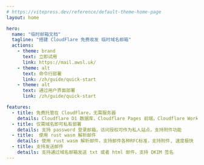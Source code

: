 ```yaml
---
# https://vitepress.dev/reference/default-theme-home-page
layout: home

hero:
  name: "临时邮箱文档"
  tagline: "搭建 CloudFlare 免费收发 临时域名邮箱"
  actions:
    - theme: brand
      text: 立即试用
      link: https://mail.awsl.uk/
    - theme: alt
      text: 命令行部署
      link: /zh/guide/quick-start
    - theme: alt
      text: 通过用户界面部署
      link: /zh/guide/quick-start

features:
  - title: 免费托管在 CloudFlare，无需服务器
    details: Cloudflare D1 数据库，Cloudflare Pages 前端，Cloudflare Workers 后端， Cloudflare Email Routing
  - title: 仅需域名即可私有部署
    details: 支持 password 登录邮箱，访问授权可作为私人站点，支持附件功能
  - title:  使用 rust wasm 解析邮件
    details: 使用 rust wasm 解析邮件，支持邮件各种RFC标准，支持附件, 速度极快
  - title: 支持发送邮件
    details: 支持通过域名邮箱发送 txt 或者 html 邮件，支持 DKIM 签名
---
```

